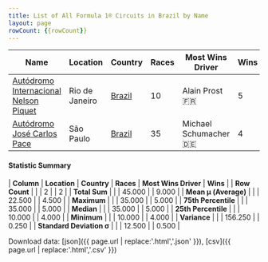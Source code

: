 ```yaml
---
title: List of All Formula 1® Circuits in Brazil by Name
layout: page
rowCount: {{rowCount}}
---
```


| Name | Location | Country | Races | Most Wins Driver | Wins |
|--|--|--|--|--|--|
| [Autódromo Internacional Nelson Piquet](/f1/circuits/jacarepagua) | Rio de Janeiro | [Brazil](/f1/countries/brazil) | 10 | Alain Prost 🇫🇷 | 5 |
| [Autódromo José Carlos Pace](/f1/circuits/interlagos) | São Paulo | [Brazil](/f1/countries/brazil) | 35 | Michael Schumacher 🇩🇪 | 4 |

#### Statistic Summary

| **Column** | **Location** | **Country** | **Races** | **Most Wins Driver** | **Wins** |
| **Row Count** |  |  | 2 |  | 2 |
| **Total Sum** |  |  | 45.000 |  | 9.000 |
| **Mean μ (Average)** |  |  | 22.500 |  | 4.500 |
| **Maximum** |  |  | 35.000 |  | 5.000 |
| **75th Percentile** |  |  | 35.000 |  | 5.000 |
| **Median** |  |  | 35.000 |  | 5.000 |
| **25th Percentile** |  |  | 10.000 |  | 4.000 |
| **Minimum** |  |  | 10.000 |  | 4.000 |
| **Variance** |  |  | 156.250 |  | 0.250 |
| **Standard Deviation σ** |  |  | 12.500 |  | 0.500 |

Download data: [json]({{ page.url | replace:'.html','.json' }}), [csv]({{ page.url | replace:'.html','.csv' }})
